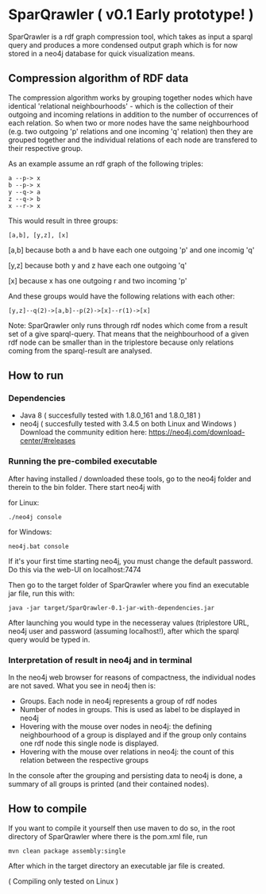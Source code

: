 
# SparQrawler ( v0.1 Early prototype! )

SparQrawler is a rdf graph compression tool, which takes as input a sparql query and produces a more condensed output graph which is for now stored in a neo4j database for quick visualization means.

## Compression algorithm of RDF data

The compression algorithm works by grouping together nodes which have identical 'relational neighbourhoods' -  which is the collection of their outgoing and incoming relations in addition to the number of occurrences of each relation. So when two or more nodes have the same neighbourhood (e.g. two outgoing 'p' relations and one incoming 'q' relation) then they are grouped together and the individual relations of each node are transfered to their respective group. 

As an example assume an rdf graph of the following triples:
```
a --p-> x
b --p-> x
y --q-> a
z --q-> b
x --r-> x
```

This would result in three groups:
```
[a,b], [y,z], [x]
```

[a,b] because both a and b have each one outgoing 'p' and one incomig 'q'

[y,z] because both y and z have each one outgoing 'q' 

[x] because x has one outgoing r and two incoming 'p'

And these groups would have the following relations with each other:

```
[y,z]--q(2)->[a,b]--p(2)->[x]--r(1)->[x]
```

Note: SparQrawler only runs through rdf nodes which come from a result set of a give sparql-query. That means that the neighbourhood of a given rdf node can be smaller than in the triplestore because only relations coming from the sparql-result are analysed.

## How to run

### Dependencies

* Java 8 ( succesfully tested with 1.8.0_161 and 1.8.0_181 )
* neo4j ( succesfully tested with 3.4.5 on both Linux and Windows )
Download the community edition here: https://neo4j.com/download-center/#releases

### Running the pre-combiled executable

After having installed / downloaded these tools, go to the neo4j folder and therein to the bin folder. There start neo4j with

for Linux: 

```
./neo4j console
```

for Windows:

```
neo4j.bat console 
```

If it's your first time starting neo4j, you must change the default password. Do this via the web-UI on localhost:7474

Then go to the target folder of SparQrawler where you find an executable jar file, run this with:

```
java -jar target/SparQrawler-0.1-jar-with-dependencies.jar 
```

After launching you would type in the necesseray values (triplestore URL, neo4j user and password (assuming localhost!), after which the sparql query would be typed in.


### Interpretation of result in neo4j and in terminal

In the neo4j web browser for reasons of compactness, the individual nodes are not saved. What you see in neo4j then is:

* Groups. Each node in neo4j represents a group of rdf nodes
* Number of nodes in groups. This is used as label to be displayed in neo4j
* Hovering with the mouse over nodes in neo4j: the defining neighbourhood of a group is displayed and if the group only contains one rdf node this single node is displayed.
* Hovering with the mouse over relations in neo4j: the count of this relation between the respective groups

In the console after the grouping and persisting data to neo4j is done, a summary of all groups is printed (and their contained nodes).

## How to compile

If you want to compile it yourself then use maven to do so, in the root directory of SparQrawler where there is the pom.xml file, run

```
mvn clean package assembly:single
```

After which in the target directory an executable jar file is created.

( Compiling only tested on Linux )
